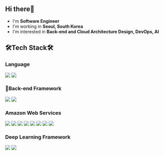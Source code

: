 <!--
**changduckGO/changduckGO** is a ✨ _special_ ✨ repository because its `README.md` (this file) appears on your GitHub profile.

Here are some ideas to get you started:

- 🔭 I’m currently working on ...
- 🌱 I’m currently learning ...
- 👯 I’m looking to collaborate on ...
- 🤔 I’m looking for help with ...
- 💬 Ask me about ...
- 📫 How to reach me: ...
- 😄 Pronouns: ...
- ⚡ Fun fact: ...

## Hi there👋 
- I'm **Software Engineer**
- I'm working in **Seoul, South Korea**
- I'm interested in **Back-end and Cloud Architecture Design, DevOps, AI**

## <center>🌟changduckGO</center>
<div align=center>
  <a href="https://hits.seeyoufarm.com"><img src="https://hits.seeyoufarm.com/api/count/incr/badge.svg?url=https%3A%2F%2Fgithub.com%2FchangduckGO&count_bg=%2379C83D&title_bg=%23555555&icon=pytorch.svg&icon_color=%2319D597&title=hits&edge_flat=false"/></a>
</div>

  
[![changduckGO's GitHub stats](https://github-readme-stats.vercel.app/api?username=changduckGO&&theme=vue)](https://github.com/changduckGO/github-readme-stats)
-->
## Hi there👋 
- I'm **Software Engineer**
- I'm working in **Seoul, South Korea**
- I'm interested in **Back-end and Cloud Architecture Design, DevOps, AI**

## 🛠Tech Stack🛠
### Language 
<div>
  <img src="https://img.shields.io/badge/Python-3766AB?style=flat-square&logo=Python&logoColor=white"/>
  <img src="https://img.shields.io/badge/Go-00ADD8?logo=go&style=flat-square&logoColor=white"/>
</div>

### Back-end Framework
<div>
  <img src="https://img.shields.io/badge/FastAPI-009688?style=flat-square&logo=FastAPI&logoColor=white"/>
  <img src="https://img.shields.io/badge/Flask-000000?style=flat-square&logo=Flask&logoColor=white"/>
</div>

### Amazon Web Services
<div>
  <img src="https://img.shields.io/badge/Amazon_AWS-232F3E?style=flat-square&logo=amazon-aws&logoColor=white"/>
  <img src="https://img.shields.io/badge/EC2-FF9900?style=flat-square&logo=amazonec2&logoColor=white"/>
  <img src="https://img.shields.io/badge/S3-C9292C?style=flat-square&logo=amazons3&logoColor=white"/>
  <img src="https://img.shields.io/badge/CloudFront-A21CDC?style=flat-square&logo=amazonaws&logoColor=white"/>
  <img src="https://img.shields.io/badge/Route_53-034a24?style=flat-square&logo=amazonaws&logoColor=white"/>
  <img src="https://img.shields.io/badge/ELB-1D2A6B?style=flat-square&logo=amazonaws&logoColor=white"/>
  <img src="https://img.shields.io/badge/Auto_Scaling-D6138F?style=flat-square&logo=amazonaws&logoColor=white"/>
  <img src="https://img.shields.io/badge/EKS-326DE6?style=flat-square&logo=kubernetes&logoColor=white"/>
</div>

### Deep Learning Framework
<div>
  <img src="https://img.shields.io/badge/PyTorch Lightning-792EE5?style=flat-square&logo=PyTorch Lightning&logoColor=white"/>
  <img src="https://img.shields.io/badge/PyTorch-EE4C2C?style=flat-square&logo=PyTorch&logoColor=white"/>
</div>

